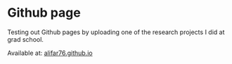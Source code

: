 # Github page

Testing out Github pages by uploading one of the research projects I did at grad school.

Available at: [alifar76.github.io](alifar76.github.io)
